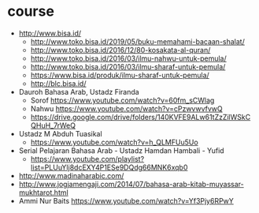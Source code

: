 # course
* http://www.bisa.id/
  * http://www.toko.bisa.id/2019/05/buku-memahami-bacaan-shalat/
  * http://www.toko.bisa.id/2016/12/80-kosakata-al-quran/
  * http://www.toko.bisa.id/2016/03/ilmu-nahwu-untuk-pemula/
  * http://www.toko.bisa.id/2016/03/ilmu-sharaf-untuk-pemula/
  * https://www.bisa.id/produk/ilmu-sharaf-untuk-pemula/
  * http://blc.bisa.id/
* Dauroh Bahasa Arab, Ustadz Firanda
  * Sorof https://www.youtube.com/watch?v=60fm_sCWlag
  * Nahwu https://www.youtube.com/watch?v=cPzwvwvfvwQ
  * https://drive.google.com/drive/folders/140KVFE9ALw61tZzZilWSkCQHuH_7rWeQ
* Ustadz M Abduh Tuasikal
  * https://www.youtube.com/watch?v=h_QLMFUu5Uo
* Serial Pelajaran Bahasa Arab - Ustadz Hamdan Hambali - Yufid
  * https://www.youtube.com/playlist?list=PLUuYlj8dcEXY4P1ESe9DQdg66MNK6xqb0
* http://www.madinaharabic.com/
* http://www.jogjamengaji.com/2014/07/bahasa-arab-kitab-muyassar-mukhtarot.html
* Ammi Nur Baits https://www.youtube.com/watch?v=Yf3Pjy6RPwY
